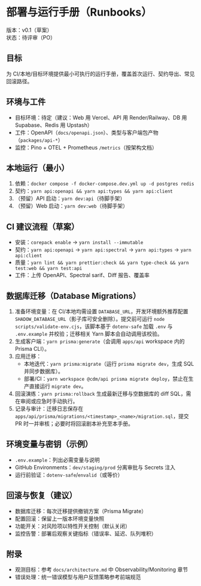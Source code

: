 # 部署与运行手册（Runbooks）

版本：v0.1（草案）  
状态：待评审（PO）

## 目标
为 CI/本地/目标环境提供最小可执行的运行手册，覆盖首次运行、契约导出、常见回滚路径。

## 环境与工件
- 目标环境：待定（建议：Web 用 Vercel、API 用 Render/Railway、DB 用 Supabase、Redis 用 Upstash）
- 工件：OpenAPI（`docs/openapi.json`）、类型与客户端包产物（`packages/api-*`）
- 监控：Pino + OTEL + Prometheus `/metrics`（按架构文档）

## 本地运行（最小）
1. 依赖：`docker compose -f docker-compose.dev.yml up -d postgres redis`
2. 契约：`yarn api:openapi && yarn api:types && yarn api:client`
3. （预留）API 启动：`yarn dev:api`（待脚手架）
4. （预留）Web 启动：`yarn dev:web`（待脚手架）

## CI 建议流程（草案）
- 安装：`corepack enable` → `yarn install --immutable`
- 契约：`yarn api:openapi` → `yarn api:spectral` → `yarn api:types` → `yarn api:client`
- 质量：`yarn lint && yarn prettier:check && yarn type-check && yarn test:web && yarn test:api`
- 工件：上传 OpenAPI、Spectral sarif、Diff 报告、覆盖率

## 数据库迁移（Database Migrations）
1. 准备环境变量：在 CI/本地均需设置 `DATABASE_URL`，开发环境额外推荐配置 `SHADOW_DATABASE_URL`（影子库可安全删除）。提交前可运行 `node scripts/validate-env.cjs`，该脚本基于 `dotenv-safe` 加载 `.env` 与 `.env.example` 并校验；迁移相关 Yarn 脚本会自动调用该校验。
2. 生成客户端：`yarn prisma:generate`（会调用 `apps/api` workspace 内的 Prisma CLI）。
3. 应用迁移：
   - 本地迭代：`yarn prisma:migrate`（运行 `prisma migrate dev`，生成 SQL 并同步数据库）。
   - 部署/CI：`yarn workspace @cdm/api prisma migrate deploy`，禁止在生产直接运行 `migrate dev`。
4. 回滚演练：`yarn prisma:rollback` 生成最新迁移与空数据库的 diff SQL，需在审阅或应急时手动执行。
5. 记录与审计：迁移日志保存在 `apps/api/prisma/migrations/<timestamp>_<name>/migration.sql`，提交 PR 时一并审核；必要时将回滚剧本补充至本手册。

## 环境变量与密钥（示例）
- `.env.example`：列出必需变量与说明
- GitHub Environments：`dev/staging/prod` 分离审批与 Secrets 注入
- 运行前验证：`dotenv-safe`/`envalid`（或等价）

## 回滚与恢复（建议）
- 数据库迁移：每次迁移提供撤销方案（Prisma Migrate）
- 配置回滚：保留上一版本环境变量快照
- 功能开关：对风险项以特性开关控制（默认关闭）
- 监控告警：部署后观察关键指标（错误率、延迟、队列堆积）

## 附录
- 观测目标：参考 `docs/architecture.md` 中 Observability/Monitoring 章节
- 错误处理：统一错误模型与用户反馈策略参考前端规范

